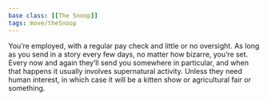 ```yaml
---
base class: [[The Snoop]]
tags: move/theSnoop
---
```

 You’re employed, with a regular pay check and little or no oversight. As long as you send in a story every few days, no matter how bizarre, you’re set. Every now and again they’ll send you somewhere in particular, and when that happens it usually involves supernatural activity. Unless they need human interest, in which case it will be a kitten show or agricultural fair or something. 

